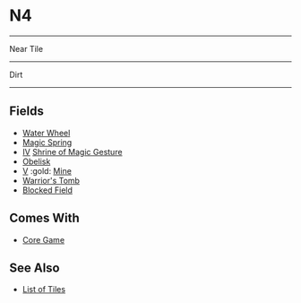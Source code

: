 # N4

___
Near Tile
___
Dirt
___


## Fields

- [Water Wheel](../fields/water_wheel.md)
- [Magic Spring](../fields/magic_spring.md)
- [Ⅳ](../difficulties.md) [Shrine of Magic Gesture](../fields/shrine_of_magic_gesture.md)
- [Obelisk](../fields/obelisk.md)
- [Ⅴ](../difficulties.md) :gold: [Mine](../fields/mine.md)
- [Warrior's Tomb](../fields/warriors_tomb.md)
- [Blocked Field](../keywords/blocked_field.md)


## Comes With

- [Core Game](../content/core_game.md)


## See Also

- [List of Tiles](index.md)
